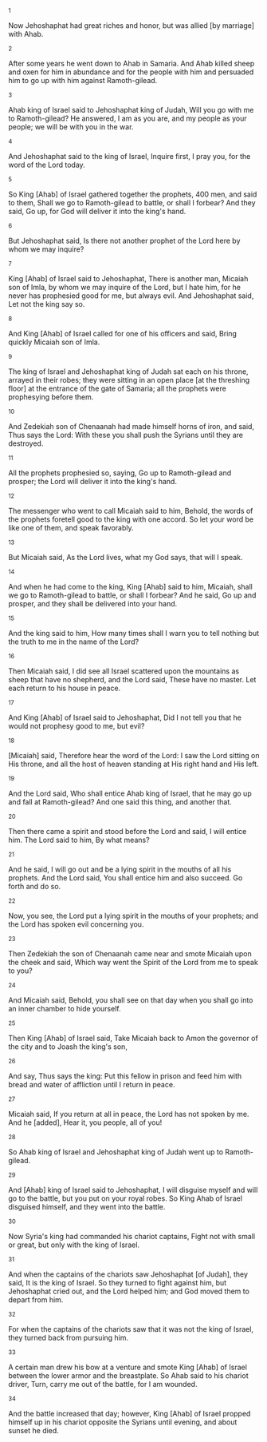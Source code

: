 <sup>1</sup> 

Now Jehoshaphat had great riches and honor, but was allied [by marriage] with Ahab. 

<sup>2</sup> 

After some years he went down to Ahab in Samaria. And Ahab killed sheep and oxen for him in abundance and for the people with him and persuaded him to go up with him against Ramoth-gilead. 

<sup>3</sup> 

Ahab king of Israel said to Jehoshaphat king of Judah, Will you go with me to Ramoth-gilead? He answered, I am as you are, and my people as your people; we will be with you in the war. 

<sup>4</sup> 

And Jehoshaphat said to the king of Israel, Inquire first, I pray you, for the word of the Lord today. 

<sup>5</sup> 

So King [Ahab] of Israel gathered together the prophets, 400 men, and said to them, Shall we go to Ramoth-gilead to battle, or shall I forbear? And they said, Go up, for God will deliver it into the king's hand. 

<sup>6</sup> 

But Jehoshaphat said, Is there not another prophet of the Lord here by whom we may inquire? 

<sup>7</sup> 

King [Ahab] of Israel said to Jehoshaphat, There is another man, Micaiah son of Imla, by whom we may inquire of the Lord, but I hate him, for he never has prophesied good for me, but always evil. And Jehoshaphat said, Let not the king say so. 

<sup>8</sup> 

And King [Ahab] of Israel called for one of his officers and said, Bring quickly Micaiah son of Imla. 

<sup>9</sup> 

The king of Israel and Jehoshaphat king of Judah sat each on his throne, arrayed in their robes; they were sitting in an open place [at the threshing floor] at the entrance of the gate of Samaria; all the prophets were prophesying before them. 

<sup>10</sup> 

And Zedekiah son of Chenaanah had made himself horns of iron, and said, Thus says the Lord: With these you shall push the Syrians until they are destroyed. 

<sup>11</sup> 

All the prophets prophesied so, saying, Go up to Ramoth-gilead and prosper; the Lord will deliver it into the king's hand. 

<sup>12</sup> 

The messenger who went to call Micaiah said to him, Behold, the words of the prophets foretell good to the king with one accord. So let your word be like one of them, and speak favorably. 

<sup>13</sup> 

But Micaiah said, As the Lord lives, what my God says, that will I speak. 

<sup>14</sup> 

And when he had come to the king, King [Ahab] said to him, Micaiah, shall we go to Ramoth-gilead to battle, or shall I forbear? And he said, Go up and prosper, and they shall be delivered into your hand. 

<sup>15</sup> 

And the king said to him, How many times shall I warn you to tell nothing but the truth to me in the name of the Lord? 

<sup>16</sup> 

Then Micaiah said, I did see all Israel scattered upon the mountains as sheep that have no shepherd, and the Lord said, These have no master. Let each return to his house in peace. 

<sup>17</sup> 

And King [Ahab] of Israel said to Jehoshaphat, Did I not tell you that he would not prophesy good to me, but evil? 

<sup>18</sup> 

[Micaiah] said, Therefore hear the word of the Lord: I saw the Lord sitting on His throne, and all the host of heaven standing at His right hand and His left. 

<sup>19</sup> 

And the Lord said, Who shall entice Ahab king of Israel, that he may go up and fall at Ramoth-gilead? And one said this thing, and another that. 

<sup>20</sup> 

Then there came a spirit and stood before the Lord and said, I will entice him. The Lord said to him, By what means? 

<sup>21</sup> 

And he said, I will go out and be a lying spirit in the mouths of all his prophets. And the Lord said, You shall entice him and also succeed. Go forth and do so. 

<sup>22</sup> 

Now, you see, the Lord put a lying spirit in the mouths of your prophets; and the Lord has spoken evil concerning you. 

<sup>23</sup> 

Then Zedekiah the son of Chenaanah came near and smote Micaiah upon the cheek and said, Which way went the Spirit of the Lord from me to speak to you? 

<sup>24</sup> 

And Micaiah said, Behold, you shall see on that day when you shall go into an inner chamber to hide yourself. 

<sup>25</sup> 

Then King [Ahab] of Israel said, Take Micaiah back to Amon the governor of the city and to Joash the king's son, 

<sup>26</sup> 

And say, Thus says the king: Put this fellow in prison and feed him with bread and water of affliction until I return in peace. 

<sup>27</sup> 

Micaiah said, If you return at all in peace, the Lord has not spoken by me. And he [added], Hear it, you people, all of you! 

<sup>28</sup> 

So Ahab king of Israel and Jehoshaphat king of Judah went up to Ramoth-gilead. 

<sup>29</sup> 

And [Ahab] king of Israel said to Jehoshaphat, I will disguise myself and will go to the battle, but you put on your royal robes. So King Ahab of Israel disguised himself, and they went into the battle. 

<sup>30</sup> 

Now Syria's king had commanded his chariot captains, Fight not with small or great, but only with the king of Israel. 

<sup>31</sup> 

And when the captains of the chariots saw Jehoshaphat [of Judah], they said, It is the king of Israel. So they turned to fight against him, but Jehoshaphat cried out, and the Lord helped him; and God moved them to depart from him. 

<sup>32</sup> 

For when the captains of the chariots saw that it was not the king of Israel, they turned back from pursuing him. 

<sup>33</sup> 

A certain man drew his bow at a venture and smote King [Ahab] of Israel between the lower armor and the breastplate. So Ahab said to his chariot driver, Turn, carry me out of the battle, for I am wounded. 

<sup>34</sup> 

And the battle increased that day; however, King [Ahab] of Israel propped himself up in his chariot opposite the Syrians until evening, and about sunset he died.